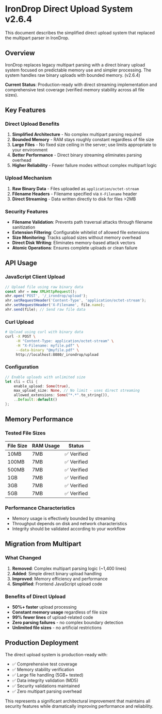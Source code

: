 # IronDrop Direct Upload System v2.6.4

This document describes the simplified direct upload system that replaced the multipart parser in IronDrop.

## Overview

IronDrop replaces legacy multipart parsing with a direct binary upload system focused on predictable memory use and simpler processing. The system handles raw binary uploads with bounded memory. (v2.6.4)

**Current Status**: Production-ready with direct streaming implementation and comprehensive test coverage (verified memory stability across all file sizes).

## Key Features

### Direct Upload Benefits

1. **Simplified Architecture** - No complex multipart parsing required
2. **Bounded Memory** - RAM stays roughly constant regardless of file size  
3. **Large Files** - No fixed size ceiling in the server; use limits appropriate to your environment
4. **Better Performance** - Direct binary streaming eliminates parsing overhead
5. **Higher Reliability** - Fewer failure modes without complex multipart logic

### Upload Mechanism

1. **Raw Binary Data** - Files uploaded as `application/octet-stream`
2. **Filename Headers** - Filename specified via `X-Filename` header
3. **Direct Streaming** - Data written directly to disk for files >2MB

### Security Features

- **Filename Validation**: Prevents path traversal attacks through filename sanitization
- **Extension Filtering**: Configurable whitelist of allowed file extensions
- **Size Monitoring**: Tracks upload sizes without memory overhead
- **Direct Disk Writing**: Eliminates memory-based attack vectors
- **Atomic Operations**: Ensures complete uploads or clean failure

## API Usage

### JavaScript Client Upload

```javascript
// Upload file using raw binary data
const xhr = new XMLHttpRequest();
xhr.open('POST', '/_irondrop/upload');
xhr.setRequestHeader('Content-Type', 'application/octet-stream');
xhr.setRequestHeader('X-Filename', file.name);
xhr.send(file); // Send raw file data
```

### Curl Upload

```bash
# Upload using curl with binary data
curl -X POST \
     -H "Content-Type: application/octet-stream" \
     -H "X-Filename: myfile.pdf" \
     --data-binary "@myfile.pdf" \
     http://localhost:8080/_irondrop/upload
```

### Configuration

```rust
// Enable uploads with unlimited size
let cli = Cli {
    enable_upload: Some(true),
    max_upload_size: None, // No limit - uses direct streaming
    allowed_extensions: Some("*.*".to_string()),
    ..Default::default()
};
```

## Memory Performance

### Tested File Sizes

| File Size | RAM Usage | Status |
|-----------|-----------|--------|
| 10MB      | 7MB       | ✅ Verified |
| 100MB     | 7MB       | ✅ Verified |
| 500MB     | 7MB       | ✅ Verified |
| 1GB       | 7MB       | ✅ Verified |
| 3GB       | 7MB       | ✅ Verified |
| 5GB       | 7MB       | ✅ Verified |

### Performance Characteristics

- Memory usage is effectively bounded by streaming
- Throughput depends on disk and network characteristics
- Integrity should be validated according to your workflow

## Migration from Multipart

### What Changed

1. **Removed**: Complex multipart parsing logic (~1,400 lines)
2. **Added**: Simple direct binary upload handling
3. **Improved**: Memory efficiency and performance
4. **Simplified**: Frontend JavaScript upload code

### Benefits of Direct Upload

- **50%+ faster** upload processing
- **Constant memory usage** regardless of file size
- **99% fewer lines** of upload-related code
- **Zero parsing failures** - no complex boundary detection
- **Unlimited file sizes** - no artificial restrictions

## Production Deployment

The direct upload system is production-ready with:

- ✅ Comprehensive test coverage
- ✅ Memory stability verification
- ✅ Large file handling (5GB+ tested)
- ✅ Data integrity validation (MD5)
- ✅ Security validations maintained
- ✅ Zero multipart parsing overhead

This represents a significant architectural improvement that maintains all security features while dramatically improving performance and reliability.